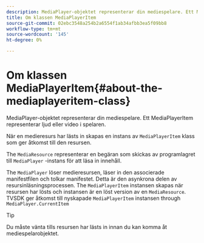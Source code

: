 ```yaml
---
description: MediaPlayer-objektet representerar din mediespelare. Ett MediaPlayerItem representerar ljud eller video i spelaren.
title: Om klassen MediaPlayerItem
source-git-commit: 02ebc3548a254b2a6554f1ab34afbb3ea5f09bb8
workflow-type: tm+mt
source-wordcount: '145'
ht-degree: 0%

---
```


# Om klassen MediaPlayerItem{#about-the-mediaplayeritem-class}

MediaPlayer-objektet representerar din mediespelare. Ett MediaPlayerItem representerar ljud eller video i spelaren.

När en medieresurs har lästs in skapas en instans av `MediaPlayerItem` klass som ger åtkomst till den resursen.

The `MediaResource` representerar en begäran som skickas av programlagret till `MediaPlayer` -instans för att läsa in innehåll.

The `MediaPlayer` löser medieresursen, läser in den associerade manifestfilen och tolkar manifestet. Detta är den asynkrona delen av resursinläsningsprocessen. The `MediaPlayerItem` instansen skapas när resursen har lösts och instansen är en löst version av en `MediaResource`. TVSDK ger åtkomst till nyskapade `MediaPlayerItem` instansen through `MediaPlayer.CurrentItem`

>[!TIP]
>
>Du måste vänta tills resursen har lästs in innan du kan komma åt mediespelarobjektet.

